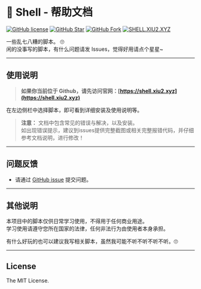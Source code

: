 # 📖 Shell - 帮助文档

[![GitHub license](https://img.shields.io/github/license/XIU2/Shell.svg?style=flat-square&color=3ba675)](https://github.com/XIU2/Shell/blob/master/LICENSE)
[![GitHub Star](https://img.shields.io/github/stars/XIU2/Shell.svg?style=flat-square&label=Star&color=3ba675)](https://github.com/XIU2/Shell/stargazers)
[![GitHub Fork](https://img.shields.io/github/forks/XIU2/Shell.svg?style=flat-square&label=Fork&color=3ba675)](https://github.com/XIU2/Shell/network/members)
[![SHELL.XIU2.XYZ](https://img.shields.io/static/v1?label=%20&message=SHELL.XIU2.XYZ&style=flat-square&labelColor=42B983&color=3ba675&logo=data:image/png;base64,iVBORw0KGgoAAAANSUhEUgAAABAAAAAQCAYAAAAf8/9hAAAAUElEQVR42mN02tn8n4ECwEg1A/a61eBUtOHxGTh78vUdNDYAm+JcTY+hZAA2vwfImmDIOe9qobIBMIDNuchiMMOGiAHY/E5SGJBlAKmAYgMA9YZy4TweQEoAAAAASUVORK5CYII=)](https://shell.xiu2.xyz)

一些乱七八糟的脚本。 🙄  
闲的没事写的脚本，有什么问题请发 Issues，觉得好用请点个星星~

****

## 使用说明

> **如果你当前位于 Github，请先访问官网：[https://shell.xiu2.xyz](https://shell.xiu2.xyz)**  

在左边侧栏中选择脚本，即可看到详细安装及使用说明等。

> **注意：** 文档中包含常见的错误与解决，以及安装。  
> 如出现错误提示，建议到issues提供完整截图或相关完整报错代码，并仔细参考文档说明，进行修改！

****

## 问题反馈

- 请通过 [GitHub issue](https://github.com/XIU2/Shell/issues) 提交问题。  

****

## 其他说明

本项目中的脚本仅供日常学习使用，不得用于任何商业用途。  
学习使用请遵守您所在国家的法律，任何非法行为由使用者本身承担。  

有什么好玩的也可以建议我写相关脚本，虽然我可能不听不听不听不听。🙄  

****

## License

The MIT License.  
